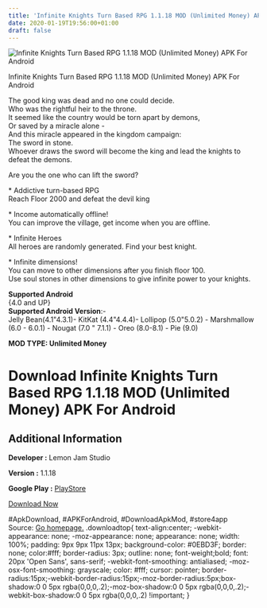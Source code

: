 ```yaml
---
title: 'Infinite Knights Turn Based RPG 1.1.18 MOD (Unlimited Money) APK For Android'
date: 2020-01-19T19:56:00+01:00
draft: false
---
```


![Infinite Knights Turn Based RPG 1.1.18 MOD (Unlimited Money) APK For Android](https://i1.wp.com/apkhome.net/wp-content/uploads/2020/01/Infinite-Knights-Turn-Based-RPG-1.1.18-MOD-Unlimited-Money.png "Infinite Knights Turn Based RPG 1.1.18 MOD (Unlimited Money) APK For Android")

  

Infinite Knights Turn Based RPG 1.1.18 MOD (Unlimited Money) APK For Android

The good king was dead and no one could decide.  
Who was the rightful heir to the throne.  
It seemed like the country would be torn apart by demons,  
Or saved by a miracle alone -  
And this miracle appeared in the kingdom campaign:  
The sword in stone.  
Whoever draws the sword will become the king and lead the knights to defeat the demons.

Are you the one who can lift the sword?

\* Addictive turn-based RPG  
Reach Floor 2000 and defeat the devil king

\* Income automatically offline!  
You can improve the village, get income when you are offline.

\* Infinite Heroes  
All heroes are randomly generated. Find your best knight.

\* Infinite dimensions!  
You can move to other dimensions after you finish floor 100.  
Use soul stones in other dimensions to give infinite power to your knights.

**Supported Android**  
{4.0 and UP}  
**Supported Android Version**:-  
Jelly Bean(4.1"4.3.1)- KitKat (4.4"4.4.4)- Lollipop (5.0"5.0.2) - Marshmallow (6.0 - 6.0.1) - Nougat (7.0 " 7.1.1) - Oreo (8.0-8.1) - Pie (9.0)

**MOD TYPE: Unlimited Money**

Download Infinite Knights Turn Based RPG 1.1.18 MOD (Unlimited Money) APK For Android
=====================================================================================

Additional Information
----------------------

**Developer :** Lemon Jam Studio

**Version :** 1.1.18

**Google Play :** [PlayStore](https://play.google.com/store/apps/details?id=com.lemonjamstudio.infiniteknights)

  

[Download Now](https://store4app.co/post/infinite-knights-turn-based-rpg-1-1-18-mod-unlimited-money-apk-for-android_1579457912)

  
#ApkDownload, #APKForAndroid, #DownloadApkMod, #store4app  
Source: [Go homepage.](https://store4app.co/post/infinite-knights-turn-based-rpg-1-1-18-mod-unlimited-money-apk-for-android_1579457912) .downloadtop{ text-align:center; -webkit-appearance: none; -moz-appearance: none; appearance: none; width: 100%; padding: 9px 9px 11px 13px; background-color: #0EBD3F; border: none; color:#fff; border-radius: 3px; outline: none; font-weight;bold; font: 20px 'Open Sans', sans-serif; -webkit-font-smoothing: antialiased; -moz-osx-font-smoothing: grayscale; color: #fff; cursor: pointer; border-radius:15px;-webkit-border-radius:15px;-moz-border-radius:5px;box-shadow:0 0 5px rgba(0,0,0,.2);-moz-box-shadow:0 0 5px rgba(0,0,0,.2);-webkit-box-shadow:0 0 5px rgba(0,0,0,.2) !important; }